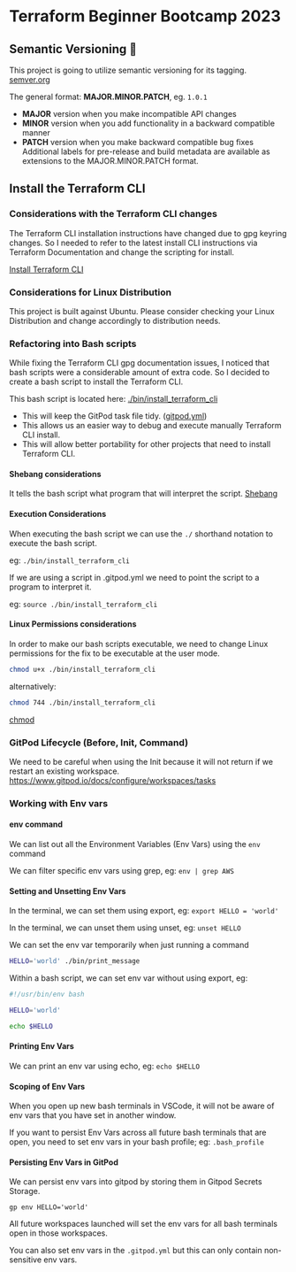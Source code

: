 # Terraform Beginner Bootcamp 2023

## Semantic Versioning :mage:

This project is going to utilize semantic versioning for its tagging.
[semver.org](https://semver.org/)

The general format: **MAJOR.MINOR.PATCH**, eg. ``1.0.1``

- **MAJOR** version when you make incompatible API changes
- **MINOR** version when you add functionality in a backward compatible manner
- **PATCH** version when you make backward compatible bug fixes
Additional labels for pre-release and build metadata are available as extensions to the MAJOR.MINOR.PATCH format.

## Install the Terraform CLI

### Considerations with the Terraform CLI changes

The Terraform CLI installation instructions have changed due to gpg keyring changes. So I needed to refer to the latest install CLI instructions via Terraform Documentation and change the scripting for install.

[Install Terraform CLI](https://developer.hashicorp.com/terraform/tutorials/aws-get-started/install-cli)

### Considerations for Linux Distribution

This project is built against Ubuntu.
Please consider checking your Linux Distribution and change accordingly to distribution needs.

### Refactoring into Bash scripts

While fixing the Terraform CLI gpg documentation issues, I noticed that bash scripts were a considerable amount of extra code. So I decided to create a bash script to install the Terraform CLI.

This bash script is located here: [./bin/install_terraform_cli](./bin/install_terraform_cli)

 - This will keep the GitPod task file tidy. ([gitpod.yml](.gitpod.yml))
 - This allows us an easier way to debug and execute manually Terraform CLI install.
 - This will allow better portability for other projects that need to install Terraform CLI.


#### Shebang considerations

It tells the bash script what program that will interpret the script.
[Shebang](https://en.wikipedia.org/wiki/Shebang_(Unix))

#### Execution Considerations

When executing the bash script we can use the `./` shorthand notation to execute the bash script.

eg: `./bin/install_terraform_cli`

If we are using a script in .gitpod.yml we need to point the script to a program to interpret it.

eg: `source ./bin/install_terraform_cli`

#### Linux Permissions considerations

In order to make our bash scripts executable, we need to change Linux permissions for the fix to be executable at the user mode.

```sh
chmod u+x ./bin/install_terraform_cli
```

alternatively:

```sh
chmod 744 ./bin/install_terraform_cli
```

[chmod](https://en.wikipedia.org/wiki/Chmod)

### GitPod Lifecycle (Before, Init, Command)

We need to be careful when using the Init because it will not return if we restart an existing workspace.
https://www.gitpod.io/docs/configure/workspaces/tasks

### Working with Env vars

#### env command

We can list out all the Environment Variables (Env Vars) using the `env` command

We can filter specific env vars using grep, eg: `env | grep AWS`

#### Setting and Unsetting Env Vars

In the terminal, we can set them using export, eg: `export HELLO = 'world'`

In the terminal, we can unset them using unset, eg: `unset HELLO`

We can set the env var temporarily when just running a command

```sh
HELLO='world' ./bin/print_message
```

Within a bash script, we can set env var without using export, eg:

```sh
#!/usr/bin/env bash

HELLO='world'

echo $HELLO
```

#### Printing Env Vars

We can print an env var using echo, eg: `echo $HELLO`

#### Scoping of Env Vars

When you open up new bash terminals in VSCode, it will not be aware of env vars that you have set in another window.

If you want to persist Env Vars across all future bash terminals that are open, you need to set env vars in your bash profile; eg: `.bash_profile`

#### Persisting Env Vars in GitPod

We can persist env vars into gitpod by storing them in Gitpod Secrets Storage.

```
gp env HELLO='world'
```

All future workspaces launched will set the env vars for all bash terminals open in those workspaces.

You can also set env vars in the `.gitpod.yml` but this can only contain non-sensitive env vars. 